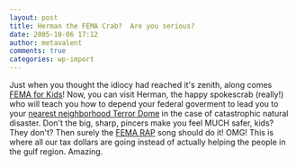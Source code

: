 ```yaml
---
layout: post
title: Herman the FEMA Crab?  Are you serious?
date: 2005-10-06 17:12
author: metavalent
comments: true
categories: wp-import
---
```

Just when you thought the idiocy had reached it's zenith, along comes <a href="https://www.fema.gov/kids/">FEMA for Kids</a>! Now, you can visit Herman, the happy spokescrab (really!) who will teach you how to depend your federal goverment to lead you to your <a href="https://www.nydailynews.com/front/story/343323p-293074c.html">nearest neighborhood Terror Dome</a> in the case of catastrophic natural disaster. Don't the big, sharp, pincers make you feel MUCH safer, kids?  They don't?  Then surely the <a href="https://www.fema.gov/kids/femarap.htm">FEMA RAP</a> song should do it!  OMG!  This is where all our tax dollars are going instead of actually helping the people in the gulf region.  Amazing.
